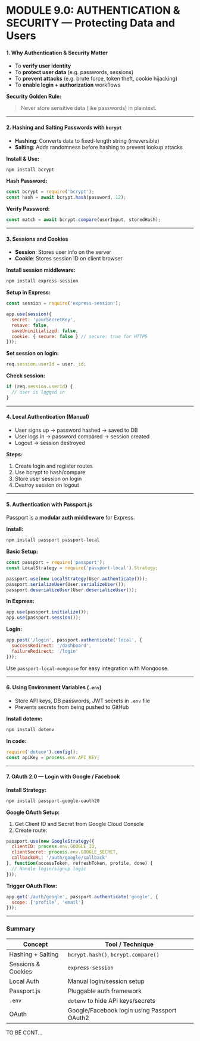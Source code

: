 # MODULE 9.0: AUTHENTICATION & SECURITY — Protecting Data and Users


#### 1. Why Authentication & Security Matter

* To **verify user identity**
* To **protect user data** (e.g. passwords, sessions)
* To **prevent attacks** (e.g. brute force, token theft, cookie hijacking)
* To **enable login + authorization** workflows

**Security Golden Rule:**

> Never store sensitive data (like passwords) in plaintext.

---

#### 2. Hashing and Salting Passwords with `bcrypt`

* **Hashing**: Converts data to fixed-length string (irreversible)
* **Salting**: Adds randomness before hashing to prevent lookup attacks

**Install & Use:**

```bash
npm install bcrypt
```

**Hash Password:**

```js
const bcrypt = require('bcrypt');
const hash = await bcrypt.hash(password, 12);
```

**Verify Password:**

```js
const match = await bcrypt.compare(userInput, storedHash);
```

---

#### 3. Sessions and Cookies

* **Session**: Stores user info on the server
* **Cookie**: Stores session ID on client browser

**Install session middleware:**

```bash
npm install express-session
```

**Setup in Express:**

```js
const session = require('express-session');

app.use(session({
  secret: 'yourSecretKey',
  resave: false,
  saveUninitialized: false,
  cookie: { secure: false } // secure: true for HTTPS
}));
```

**Set session on login:**

```js
req.session.userId = user._id;
```

**Check session:**

```js
if (req.session.userId) {
  // user is logged in
}
```

---

#### 4. Local Authentication (Manual)

* User signs up → password hashed → saved to DB
* User logs in → password compared → session created
* Logout → session destroyed

**Steps:**

1. Create login and register routes
2. Use bcrypt to hash/compare
3. Store user session on login
4. Destroy session on logout

---

#### 5. Authentication with Passport.js

Passport is a **modular auth middleware** for Express.

**Install:**

```bash
npm install passport passport-local
```

**Basic Setup:**

```js
const passport = require('passport');
const LocalStrategy = require('passport-local').Strategy;

passport.use(new LocalStrategy(User.authenticate()));
passport.serializeUser(User.serializeUser());
passport.deserializeUser(User.deserializeUser());
```

**In Express:**

```js
app.use(passport.initialize());
app.use(passport.session());
```

**Login:**

```js
app.post('/login', passport.authenticate('local', {
  successRedirect: '/dashboard',
  failureRedirect: '/login'
}));
```

Use `passport-local-mongoose` for easy integration with Mongoose.

---

#### 6. Using Environment Variables (`.env`)

* Store API keys, DB passwords, JWT secrets in `.env` file
* Prevents secrets from being pushed to GitHub

**Install dotenv:**

```bash
npm install dotenv
```

**In code:**

```js
require('dotenv').config();
const apiKey = process.env.API_KEY;
```

---

#### 7. OAuth 2.0 — Login with Google / Facebook

**Install Strategy:**

```bash
npm install passport-google-oauth20
```

**Google OAuth Setup:**

1. Get Client ID and Secret from Google Cloud Console
2. Create route:

```js
passport.use(new GoogleStrategy({
  clientID: process.env.GOOGLE_ID,
  clientSecret: process.env.GOOGLE_SECRET,
  callbackURL: '/auth/google/callback'
}, function(accessToken, refreshToken, profile, done) {
  // Handle login/signup logic
}));
```

**Trigger OAuth Flow:**

```js
app.get('/auth/google', passport.authenticate('google', {
  scope: ['profile', 'email']
}));
```

---

### Summary

| Concept            | Tool / Technique                            |
| ------------------ | ------------------------------------------- |
| Hashing + Salting  | `bcrypt.hash()`, `bcrypt.compare()`         |
| Sessions & Cookies | `express-session`                           |
| Local Auth         | Manual login/session setup                  |
| Passport.js        | Pluggable auth framework                    |
| `.env`             | `dotenv` to hide API keys/secrets           |
| OAuth              | Google/Facebook login using Passport OAuth2 |

<footer>TO BE CONT...</footer>
